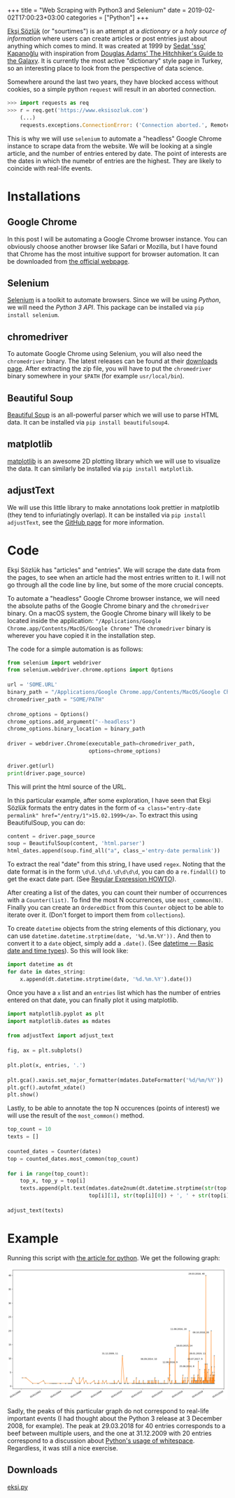 +++
title = "Web Scraping with Python3 and Selenium"
date = 2019-02-02T17:00:23+03:00
categories = ["Python"]
+++

[Ekşi Sözlük](https://eksisozluk.com) (or "sourtimes") is an attempt at a *dictionary* or a *holy source of information* where users can create articles or post entries just about anything which comes to mind. It was created at 1999 by [Sedat 'ssg' Kapanoğlu](https://twitter.com/esesci) with inspiration from [Douglas Adams' The Hitchhiker's Guide to the Galaxy](https://en.wikipedia.org/wiki/The_Hitchhiker%27s_Guide_to_the_Galaxy). It is currently the most active "dictionary" style page in Turkey, so an interesting place to look from the perspective of data science.

Somewhere around the last two years, they have blocked access without cookies, so a simple python `request` will result in an aborted connection.

```python
>>> import requests as req
>>> r = req.get('https://www.eksisozluk.com')
    (...)
    requests.exceptions.ConnectionError: ('Connection aborted.', RemoteDisconnected('Remote end closed connection without response'))
```

This is why we will use `selenium` to automate a "headless" Google Chrome instance to scrape data from the website. We will be looking at a single article, and the number of entries entered by date. The point of interests are the dates in which the numebr of entries are the highest. They are likely to coincide with real-life events.

# Installations

## Google Chrome

In this post I will be automating a Google Chrome browser instance. You can obviously choose another browser like Safari or Mozilla, but I have found that Chrome has the most intuitive support for browser automation. It can be downloaded from [the official webpage](https://www.google.com/chrome/).

## Selenium

[Selenium](https://selenium-python.readthedocs.io) is a toolkit to automate browsers. Since we will be using _Python_, we will need the _Python 3 API_. This package can be installed via `pip install selenium`.

## chromedriver

To automate Google Chrome using Selenium, you will also need the `chromedriver` binary. The latest releases can be found at their [downloads page](http://chromedriver.chromium.org/downloads). After extracting the zip file, you will have to put the `chromedriver` binary somewhere in your `$PATH` (for example `usr/local/bin`).

## Beautiful Soup

[Beautiful Soup](https://www.crummy.com/software/BeautifulSoup/) is an all-powerful parser which we will use to parse HTML data. It can be installed via `pip install beautifulsoup4`.

## matplotlib

[matplotlib](https://matplotlib.org) is an awesome 2D plotting library which we will use to visualize the data. It can similarly be installed via `pip install matplotlib`.

## adjustText

We will use this little library to make annotations look prettier in matplotlib (they tend to infuriatingly overlap). It can be installed via `pip install adjustText`, see the [GitHub page](https://github.com/Phlya/adjustText) for more information.

# Code

Ekşi Sözlük has "articles" and "entries". We will scrape the date data from the pages, to see when an article had the most entries written to it. I will not go through all the code line by line, but some of the more crucial concepts.

To automate a "headless" Google Chrome browser instance, we will need the absolute paths of the Google Chrome binary and the `chromedriver` binary. On a macOS system, the Google Chrome binary will likely to be located inside the application: `"/Applications/Google Chrome.app/Contents/MacOS/Google Chrome"` The `chromedriver` binary is wherever you have copied it in the installation step.

The code for a simple automation is as follows:

```python
from selenium import webdriver
from selenium.webdriver.chrome.options import Options

url = 'SOME.URL'
binary_path = "/Applications/Google Chrome.app/Contents/MacOS/Google Chrome"
chromedriver_path = "SOME/PATH"

chrome_options = Options()
chrome_options.add_argument("--headless")
chrome_options.binary_location = binary_path

driver = webdriver.Chrome(executable_path=chromedriver_path,
                          options=chrome_options)

driver.get(url)
print(driver.page_source)
```

This will print the html source of the URL.

In this particular example, after some exploration, I have seen that Ekşi Sözlük formats the entry dates in the form of `<a class="entry-date permalink" href="/entry/1">15.02.1999</a>`. To extract this using BeautifulSoup, you can do:

```python
content = driver.page_source
soup = BeautifulSoup(content, 'html.parser')
html_dates.append(soup.find_all("a", class_='entry-date permalink'))
```

To extract the real "date" from this string, I have used `regex`. Noting that the date format is in the form `\d\d.\d\d.\d\d\d\d`, you can do a `re.findall()` to get the exact date part. (See [Regular Expression HOWTO](https://docs.python.org/3/howto/regex.html)).

After creating a list of the dates, you can count their number of occurrences with a `Counter(list)`. To find the most N occurrences, use `most_common(N)`. Finally you can create an `OrderedDict` from this `Counter` object to be able to iterate over it. (Don't forget to import them from `collections`).

To create `datetime` objects from the string elements of this dictionary, you can use `datetime.datetime.strptime(date, '%d.%m.%Y')).` And then to convert it to a `date` object, simply add a `.date()`. (See [datetime — Basic date and time types](https://docs.python.org/3/library/datetime.html#module-datetime)). So this will look like:

```python
import datetime as dt
for date in dates_string:
    x.append(dt.datetime.strptime(date, '%d.%m.%Y').date())
```

Once you have a `x` list and an `entries` list which has the number of entries entered on that date, you can finally plot it using matplotlib.

```python
import matplotlib.pyplot as plt
import matplotlib.dates as mdates

from adjustText import adjust_text

fig, ax = plt.subplots()

plt.plot(x, entries, '.')

plt.gca().xaxis.set_major_formatter(mdates.DateFormatter('%d/%m/%Y'))
plt.gcf().autofmt_xdate()
plt.show()
```

Lastly, to be able to annotate the top N occurences (points of interest) we will use the result of the `most_common()` method.

```python
top_count = 10
texts = []

counted_dates = Counter(dates)
top = counted_dates.most_common(top_count)

for i in range(top_count):
    top_x, top_y = top[i]
    texts.append(plt.text(mdates.date2num(dt.datetime.strptime(str(top[i][0]), '%d.%m.%Y').date()),
                          top[i][1], str(top[i][0]) + ', ' + str(top[i][1]), ha='right', va='top'))

adjust_text(texts)
```

# Example

Running this script with [the article for python](https://eksisozluk.com/python--109286). We get the following graph:

![](images/python.png)

Sadly, the peaks of this particular graph do not correspond to real-life important events (I had thought about the Python 3 release at 3 December 2008, for example). The peak at 29.03.2018 for 40 entries corresponds to a beef between multiple users, and the one at 31.12.2009 with 20 entries correspond to a discussion about [Python's usage of whitespace](http://wiki.c2.com/?PythonWhiteSpaceDiscussion). Regardless, it was still a nice exercise.

## Downloads

[eksi.py](files/eksi.py)